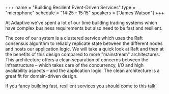 +++
name = "Building Resilient Event-Driven Services"
type = "microphone"
schedule = "14:25 - 15:15"
speakers = ["James Watson"]
+++

At Adaptive we've spent a lot of our time building trading systems which have complex business requirements but also need to be fast and resilient.

The core of our system is a clustered service which uses the Raft consensus algorithm to reliably replicate state between the different nodes and hosts our application logic. 
We will take a quick look at Raft and then at the benefits of this design compared to more "mainstream" architectures. 
This architecture offers a clean separation of concerns between the infrastructure – which takes care of the concurrency, I/O and high availability aspects – and the application logic. 
The clean architecture is a great fit for domain-driven design.

If you fancy building fast, resilient services you should come to this talk!